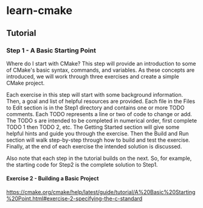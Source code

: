 # learn-cmake

## Tutorial

### Step 1 - A Basic Starting Point 

Where do I start with CMake? This step will provide an introduction to some of CMake's basic syntax, commands, and variables. As these concepts are introduced, we will work through three exercises and create a simple CMake project.

Each exercise in this step will start with some background information. Then, a goal and list of helpful resources are provided. Each file in the Files to Edit section is in the Step1 directory and contains one or more TODO comments. Each TODO represents a line or two of code to change or add. The TODO s are intended to be completed in numerical order, first complete TODO 1 then TODO 2, etc. The Getting Started section will give some helpful hints and guide you through the exercise. Then the Build and Run section will walk step-by-step through how to build and test the exercise. Finally, at the end of each exercise the intended solution is discussed.

Also note that each step in the tutorial builds on the next. So, for example, the starting code for Step2 is the complete solution to Step1.


#### Exercise 2 - Building a Basic Project

https://cmake.org/cmake/help/latest/guide/tutorial/A%20Basic%20Starting%20Point.html#exercise-2-specifying-the-c-standard